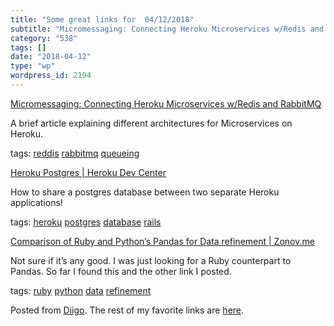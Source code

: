 ```yaml
---
title: "Some great links for  04/12/2018"
subtitle: "Micromessaging: Connecting Heroku Microservices w/Redis and RabbitMQ"
category: "538"
tags: []
date: "2018-04-12"
type: "wp"
wordpress_id: 2194
---
```

[Micromessaging: Connecting Heroku Microservices w/Redis and RabbitMQ](https://blog.carbonfive.com/2014/04/28/micromessaging-connecting-heroku-microservices-wredis-and-rabbitmq/) 

A brief article explaining different architectures for Microservices on Heroku.

 tags: [reddis](https://www.diigo.com/user/pitosalas/reddis) [rabbitmq](https://www.diigo.com/user/pitosalas/rabbitmq) [queueing](https://www.diigo.com/user/pitosalas/queueing)

 [Heroku Postgres | Heroku Dev Center](https://devcenter.heroku.com/articles/heroku-postgresql) 

How to share a postgres database between two separate Heroku applications!

 tags: [heroku](https://www.diigo.com/user/pitosalas/heroku) [postgres](https://www.diigo.com/user/pitosalas/postgres) [database](https://www.diigo.com/user/pitosalas/database) [rails](https://www.diigo.com/user/pitosalas/rails)

 [Comparison of Ruby and Python’s Pandas for Data refinement | Zonov.me](http://zonov.me/comparison-of-ruby-and-pythons-pandas-for-data-refinement/) 

Not sure if it’s any good. I was just looking for a Ruby counterpart to Pandas. So far I found this and the other link I posted.

 tags: [ruby](https://www.diigo.com/user/pitosalas/ruby) [python](https://www.diigo.com/user/pitosalas/python) [data](https://www.diigo.com/user/pitosalas/data) [refinement](https://www.diigo.com/user/pitosalas/refinement)

Posted from [Diigo](https://www.diigo.com). The rest of my favorite links are [here](https://www.diigo.com/user/pitosalas).